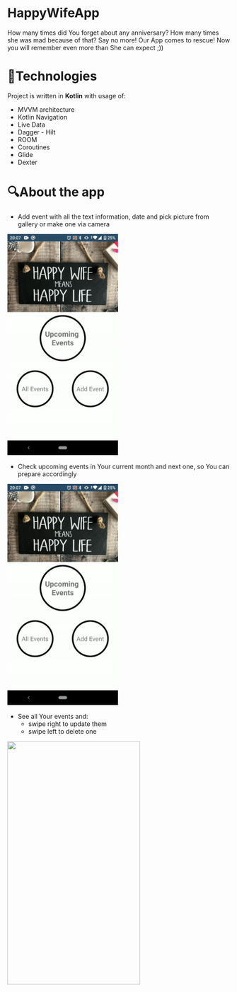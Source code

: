 # HappyWifeApp

How many times did You forget about any anniversary? How many times she was mad because of that? Say no more!
Our App comes to rescue! 
Now you will remember even more than She can expect ;))

# :key:Technologies
Project is written in **Kotlin** with usage of:

* MVVM architecture
* Kotlin Navigation
* Live Data
* Dagger - Hilt
* ROOM 
* Coroutines
* Glide
* Dexter

# :mag:About the app

* Add event with all the text information, date and pick picture from gallery or make one via camera

<img src="https://github.com/Immathew/HappyWifeApp/blob/master/gifs/gif_addEvent.gif" width="250" height="500">

* Check upcoming events in Your current month and next one, so You can prepare accordingly

<img src="https://github.com/Immathew/HappyWifeApp/blob/master/gifs/gif_upcomingEvents.gif" width="250" height="500">

* See all Your events and:
  - swipe right to update them 
  - swipe left to delete one

<img src="https://github.com/Immathew/HappyWifeApp/blob/master/gifs/gif_allEvents.gif" width="300" height="550">


